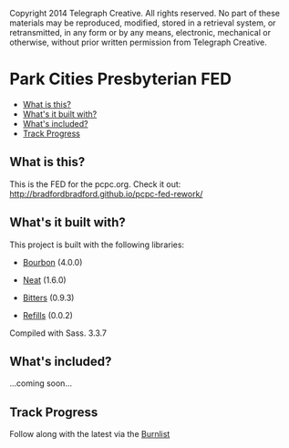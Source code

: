 Copyright 2014 Telegraph Creative. All rights reserved. No part of these materials may be reproduced, modified, stored in a retrieval system, or retransmitted, in any form or by any means, electronic, mechanical or otherwise, without prior written permission from Telegraph Creative.

Park Cities Presbyterian FED
========================


* [What is this?](#what-is-this)
* [What's it built with?](#what-is-this)
* [What's included?](#what-is-this)
* [Track Progress](#track-progress)

What is this?
-------------

This is the FED for the pcpc.org. Check it out: http://bradfordbradford.github.io/pcpc-fed-rework/


What's it built with?
-------------

This project is built with the following libraries:

* [Bourbon](http://bourbon.io/) (4.0.0)


* [Neat](http://neat.bourbon.io/) (1.6.0)


* [Bitters](http://bitters.bourbon.io/) (0.9.3)


* [Refills](http://refills.bourbon.io/) (0.0.2)


Compiled with Sass. 3.3.7



What's included?
-------------

…coming soon…

Track Progress
-------------

Follow along with the latest via the [Burnlist](http://bradfordbradford.github.io/pcpc-fed-rework/burnlist.md)


